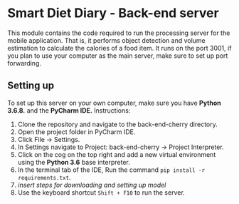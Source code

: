 # Smart Diet Diary - Back-end server

This module contains the code required to run the processing server for the mobile application. That is, it performs object detection and volume estimation to calculate the calories of a food item.
It runs on the port 3001, if you plan to use your computer as the main server, make sure to set up port forwarding.

## Setting up
To set up this server on your own computer, make sure you have **Python 3.6.8.** and the **PyCharm IDE.**
Instructions:    
1. Clone the repository and navigate to the back-end-cherry directory.    
2. Open the project folder in PyCharm IDE.
3. Click File -> Settings.
4. In Settings navigate to Project: back-end-cherry -> Project Interpreter.
5. Click on the cog on the top right and add a new virtual environment using the **Python 3.6** base interpreter.
6. In the terminal tab of the IDE, Run the command ```pip install -r requirements.txt```.
7. _insert steps for downloading and setting up model_ 
8. Use the keyboard shortcut ```Shift + F10``` to run the server.

